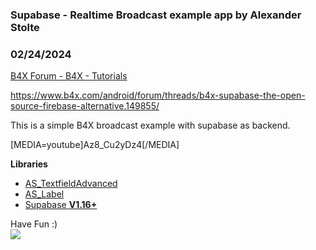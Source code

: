 ###  Supabase - Realtime Broadcast example app by Alexander Stolte
### 02/24/2024
[B4X Forum - B4X - Tutorials](https://www.b4x.com/android/forum/threads/157783/)

<https://www.b4x.com/android/forum/threads/b4x-supabase-the-open-source-firebase-alternative.149855/>  
  
This is a simple B4X broadcast example with supabase as backend.  
  
[MEDIA=youtube]Az8\_Cu2yDz4[/MEDIA]  
  
**Libraries**  

- [AS\_TextfieldAdvanced](https://www.b4x.com/android/forum/threads/b4x-xui-as-textfieldadvanced-title-information-counter-password-button-prefix-suffix-icons-multiline.141337/)
- [AS\_Label](https://www.b4x.com/android/forum/threads/b4x-xui-as-label-crossplatform-label.130752/)
- [Supabase **V1.16+**](https://www.b4x.com/android/forum/threads/b4x-supabase-the-open-source-firebase-alternative.149855/)

Have Fun :)  
[![](https://www.b4x.com/android/forum/attachments/paypal-donate-button-png-clipart-png.79848/)](https://www.paypal.com/donate/?hosted_button_id=PBJGJWDDSM6ZG)